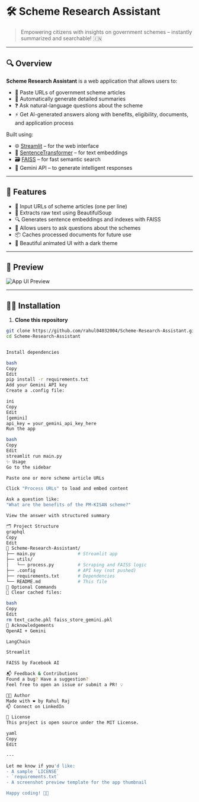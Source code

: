 # 🛠️ Scheme Research Assistant

> Empowering citizens with insights on government schemes – instantly summarized and searchable! 🇮🇳

---

## 🔍 Overview

**Scheme Research Assistant** is a web application that allows users to:
- 📎 Paste URLs of government scheme articles
- 🧠 Automatically generate detailed summaries
- ❓ Ask natural-language questions about the scheme
- ⚡ Get AI-generated answers along with benefits, eligibility, documents, and application process

Built using:
- 🌐 [Streamlit](https://streamlit.io/) – for the web interface
- 🧠 [SentenceTransformer](https://www.sbert.net/) – for text embeddings
- 🗃️ [FAISS](https://github.com/facebookresearch/faiss) – for fast semantic search
- 🤖 Gemini API – to generate intelligent responses

---

## 🚀 Features

- 📄 Input URLs of scheme articles (one per line)
- 🧵 Extracts raw text using BeautifulSoup
- 🔍 Generates sentence embeddings and indexes with FAISS
- 🧠 Allows users to ask questions about the schemes
- 📦 Caches processed documents for future use
- 🌈 Beautiful animated UI with a dark theme

---

## 📸 Preview

![App UI Preview](https://github.com/rahul04032004/Scheme-Research-Assistant/assets/preview-screenshot.png) <!-- Replace with actual screenshot URL -->

---

## 🧑‍💻 Installation

1. **Clone this repository**
```bash
git clone https://github.com/rahul04032004/Scheme-Research-Assistant.git
cd Scheme-Research-Assistant


Install dependencies

bash
Copy
Edit
pip install -r requirements.txt
Add your Gemini API key
Create a .config file:

ini
Copy
Edit
[gemini]
api_key = your_gemini_api_key_here
Run the app

bash
Copy
Edit
streamlit run main.py
✨ Usage
Go to the sidebar

Paste one or more scheme article URLs

Click "Process URLs" to load and embed content

Ask a question like:
"What are the benefits of the PM-KISAN scheme?"

View the answer with structured summary

🗂️ Project Structure
graphql
Copy
Edit
📁 Scheme-Research-Assistant/
├── main.py                # Streamlit app
├── utils/
│   └── process.py         # Scraping and FAISS logic
├── .config                # API key (not pushed)
├── requirements.txt       # Dependencies
└── README.md              # This file
🧹 Optional Commands
🧽 Clear cached files:

bash
Copy
Edit
rm text_cache.pkl faiss_store_gemini.pkl
🙌 Acknowledgements
OpenAI + Gemini

LangChain

Streamlit

FAISS by Facebook AI

📬 Feedback & Contributions
Found a bug? Have a suggestion?
Feel free to open an issue or submit a PR! 💡

🧑‍🎓 Author
Made with ❤️ by Rahul Raj
📫 Connect on LinkedIn

📄 License
This project is open source under the MIT License.

yaml
Copy
Edit

---

Let me know if you'd like:
- A sample `LICENSE`
- `requirements.txt`
- A screenshot preview template for the app thumbnail

Happy coding! 🧠💡
